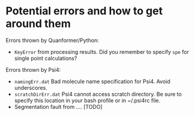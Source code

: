 
# Potential errors and how to get around them

Errors thrown by Quanformer/Python:
 * `KeyError` from processing results. Did you remember to specify `spe` for single point calculations?

Errors thrown by Psi4:
 * `namingErr.dat`          Bad molecule name specification for Psi4. Avoid underscores.
 * `scratchDirErr.dat`      Psi4 cannot access scratch directory. Be sure to specify this location in your bash profile or in ~/.psi4rc file.
 * Segmentation fault from .... [TODO]

